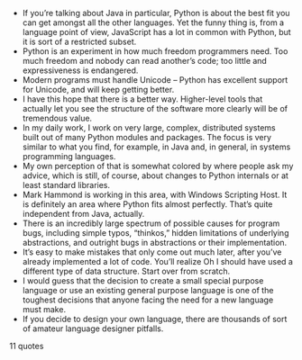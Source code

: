  - If you’re talking about Java in particular, Python is about the best fit you can get amongst all the other languages. Yet the funny thing is, from a language point of view, JavaScript has a lot in common with Python, but it is sort of a restricted subset.
 - Python is an experiment in how much freedom programmers need. Too much freedom and nobody can read another’s code; too little and expressiveness is endangered.
 - Modern programs must handle Unicode – Python has excellent support for Unicode, and will keep getting better.
 - I have this hope that there is a better way. Higher-level tools that actually let you see the structure of the software more clearly will be of tremendous value.
 - In my daily work, I work on very large, complex, distributed systems built out of many Python modules and packages. The focus is very similar to what you find, for example, in Java and, in general, in systems programming languages.
 - My own perception of that is somewhat colored by where people ask my advice, which is still, of course, about changes to Python internals or at least standard libraries.
 - Mark Hammond is working in this area, with Windows Scripting Host. It is definitely an area where Python fits almost perfectly. That’s quite independent from Java, actually.
 - There is an incredibly large spectrum of possible causes for program bugs, including simple typos, “thinkos,” hidden limitations of underlying abstractions, and outright bugs in abstractions or their implementation.
 - It’s easy to make mistakes that only come out much later, after you’ve already implemented a lot of code. You’ll realize Oh I should have used a different type of data structure. Start over from scratch.
 - I would guess that the decision to create a small special purpose language or use an existing general purpose language is one of the toughest decisions that anyone facing the need for a new language must make.
 - If you decide to design your own language, there are thousands of sort of amateur language designer pitfalls.

11 quotes